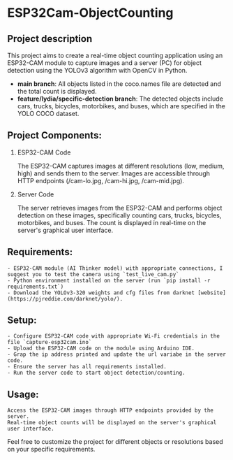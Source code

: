 # ESP32Cam-ObjectCounting

## Project description
This project aims to create a real-time object counting application using an ESP32-CAM module to capture images and a server (PC) for object detection using the YOLOv3 algorithm with OpenCV in Python. 
- **main branch**: All objects listed in the coco.names file are detected and the total count is displayed.
- **feature/lydia/specific-detection branch**: The detected objects include cars, trucks, bicycles, motorbikes, and buses, which are specified in the YOLO COCO dataset.

## Project Components:
1. ESP32-CAM Code

    The ESP32-CAM captures images at different resolutions (low, medium, high) and sends them to the server.
    Images are accessible through HTTP endpoints (/cam-lo.jpg, /cam-hi.jpg, /cam-mid.jpg).

2. Server Code

    The server retrieves images from the ESP32-CAM and performs object detection on these images, specifically counting cars, trucks, bicycles, motorbikes, and buses.
    The count is displayed in real-time on the server's graphical user interface.

## Requirements:

    - ESP32-CAM module (AI Thinker model) with appropriate connections, I suggest you to test the camera using `test_live_cam.py`
    - Python environment installed on the server (run `pip install -r requirements.txt`)
    - Download the YOLOv3-320 weights and cfg files from darknet [website](https://pjreddie.com/darknet/yolo/).

## Setup:

    - Configure ESP32-CAM code with appropriate Wi-Fi credentials in the file `capture-esp32cam.ino`
    - Upload the ESP32-CAM code on the module using Arduino IDE.
    - Grap the ip address printed and update the url variabe in the server code. 
    - Ensure the server has all requirements installed.
    - Run the server code to start object detection/counting.

## Usage:

    Access the ESP32-CAM images through HTTP endpoints provided by the server.
    Real-time object counts will be displayed on the server's graphical user interface.

Feel free to customize the project for different objects or resolutions based on your specific requirements.